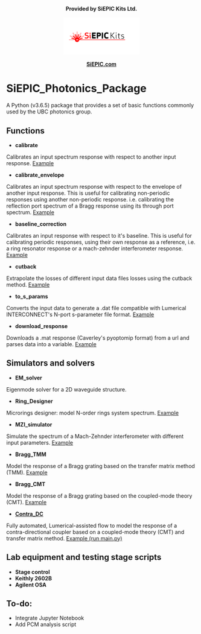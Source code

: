 <p align="center">
<b>Provided by SiEPIC Kits Ltd.</b>
</p>
<p align="center">
<img src="Documentation/img/siepic_kits_logo_0.png" width="40%">
</p>
<p align="center">
<b><a href=http://siepic.com/>SiEPIC.com</a></b>
</p>

# SiEPIC_Photonics_Package
A Python (v3.6.5) package that provides a set of basic functions commonly used by the UBC photonics group.

## Functions
* **calibrate**

Calibrates an input spectrum response with respect to another input response. [Example](https://github.com/SiEPIC-Kits/SiEPIC_Photonics_Package/tree/master/Examples/calibrate)

* **calibrate_envelope**

Calibrates an input spectrum response with respect to the envelope of another input response. This is useful for calibrating non-periodic responses using another non-periodic response. i.e. calibrating the reflection port spectrum of a Bragg response using its through port spectrum. [Example](https://github.com/SiEPIC-Kits/SiEPIC_Photonics_Package/tree/master/Examples/calibrate_envelope)

* **baseline_correction**

Calibrates an input response with respect to it's baseline. This is useful for calibrating periodic responses, using their own response as a reference, i.e. a ring resonator response or a mach-zehnder interferometer response. [Example](https://github.com/SiEPIC-Kits/SiEPIC_Photonics_Package/tree/master/Examples/baseline_correction)

* **cutback**

Extrapolate the losses of different input data files losses using the cutback method. [Example](https://github.com/SiEPIC-Kits/SiEPIC_Photonics_Package/tree/master/Examples/cutback)


* **to_s_params**

Converts the input data to generate a .dat file compatible with Lumerical INTERCONNECT's N-port s-parameter file format. [Example](https://github.com/SiEPIC-Kits/SiEPIC_Photonics_Package/tree/master/Examples/cutback)

* **download_response**

Downloads a .mat response (Caverley's pyoptomip format) from a url and parses data into a variable. [Example](https://github.com/v/SiEPIC_Photonics_Package/tree/master/Examples/grab_mat_file)

## Simulators and solvers
* **EM_solver**

Eigenmode solver for a 2D waveguide structure.

* **Ring_Designer**

Microrings designer: model N-order rings system spectrum. [Example](https://github.com/SiEPIC-Kits/SiEPIC_Photonics_Package/tree/master/SiEPIC_Photonics_Package/solvers_simulators/rings)

* **MZI_simulator**

Simulate the spectrum of a Mach-Zehnder interferometer with different input parameters. [Example](https://github.com/SiEPIC-Kits/SiEPIC_Photonics_Package/tree/master/SiEPIC_Photonics_Package/solvers_simulators/mzi)

* **Bragg_TMM**

Model the response of a Bragg grating based on the transfer matrix method (TMM). [Example](https://github.com/SiEPIC-Kits/SiEPIC_Photonics_Package/tree/master/SiEPIC_Photonics_Package/solvers_simulators/bragg_tmm)

* **Bragg_CMT**

Model the response of a Bragg grating based on the coupled-mode theory (CMT). [Example](https://github.com/SiEPIC-Kits/SiEPIC_Photonics_Package/tree/master/SiEPIC_Photonics_Package/solvers_simulators/bragg_cmt)

* **[Contra_DC](https://github.com/SiEPIC-Kits/SiEPIC_Photonics_Package/blob/master/SiEPIC_Photonics_Package/solvers_simulators/contraDC/Documentation/contraDC_Simulator.pdf)**

Fully automated, Lumerical-assisted flow to model the response of a contra-directional coupler based on a coupled-mode theory (CMT) and transfer matrix method. [Example (run main.py)](https://github.com/SiEPIC-Kits/SiEPIC_Photonics_Package/tree/master/SiEPIC_Photonics_Package/solvers_simulators/contraDC)


## Lab equipment and testing stage scripts

* **Stage control**
* **Keithly 2602B**
* **Agilent OSA**

## To-do:
* Integrate Jupyter Notebook
* Add PCM analysis script
